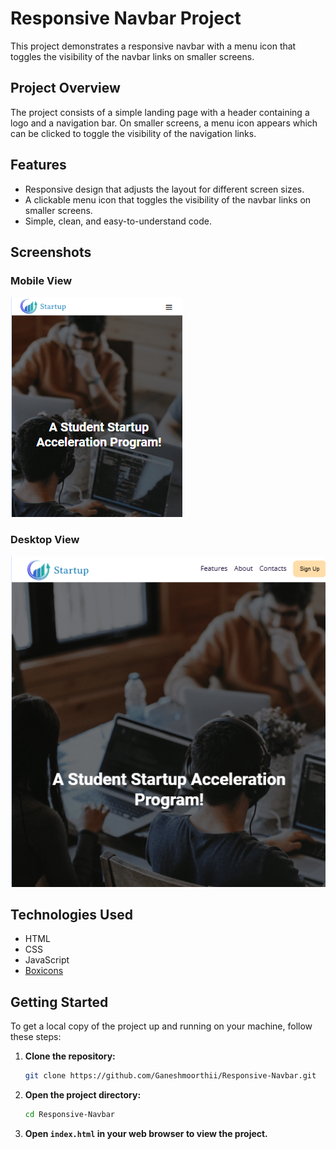 # Responsive Navbar Project

This project demonstrates a responsive navbar with a menu icon that toggles the visibility of the navbar links on smaller screens.

## Project Overview

The project consists of a simple landing page with a header containing a logo and a navigation bar. On smaller screens, a menu icon appears which can be clicked to toggle the visibility of the navigation links.

## Features

- Responsive design that adjusts the layout for different screen sizes.
- A clickable menu icon that toggles the visibility of the navbar links on smaller screens.
- Simple, clean, and easy-to-understand code.

## Screenshots

### Mobile View
![Mobile View](image1.png)

### Desktop View
![Desktop View](image2.png)

## Technologies Used

- HTML
- CSS
- JavaScript
- [Boxicons](https://boxicons.com/)


## Getting Started

To get a local copy of the project up and running on your machine, follow these steps:

1. **Clone the repository:**

    ```sh
    git clone https://github.com/Ganeshmoorthii/Responsive-Navbar.git
    ```

2. **Open the project directory:**

    ```sh
    cd Responsive-Navbar
    ```

3. **Open `index.html` in your web browser to view the project.**



